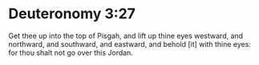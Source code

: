 # Deuteronomy 3:27

Get thee up into the top of Pisgah, and lift up thine eyes westward, and northward, and southward, and eastward, and behold [it] with thine eyes: for thou shalt not go over this Jordan.